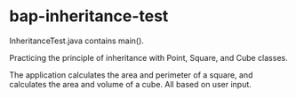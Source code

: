 bap-inheritance-test
====================

InheritanceTest.java contains main().

Practicing the principle of inheritance with Point, Square, and Cube classes.

The application calculates the area and perimeter of a square, and calculates the area and volume of a cube.
All based on user input.

